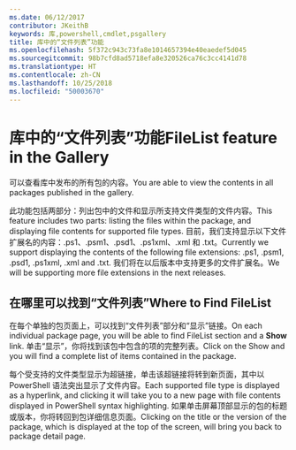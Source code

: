 ```yaml
---
ms.date: 06/12/2017
contributor: JKeithB
keywords: 库,powershell,cmdlet,psgallery
title: 库中的“文件列表”功能
ms.openlocfilehash: 5f372c943c73fa8e1014657394e40eaedef5d045
ms.sourcegitcommit: 98b7cfd8ad5718efa8e320526ca76c3cc4141d78
ms.translationtype: HT
ms.contentlocale: zh-CN
ms.lasthandoff: 10/25/2018
ms.locfileid: "50003670"
---
```

# <a name="filelist-feature-in-the-gallery"></a><span data-ttu-id="a5c9b-103">库中的“文件列表”功能</span><span class="sxs-lookup"><span data-stu-id="a5c9b-103">FileList feature in the Gallery</span></span>

<span data-ttu-id="a5c9b-104">可以查看库中发布的所有包的内容。</span><span class="sxs-lookup"><span data-stu-id="a5c9b-104">You are able to view the contents in all packages published in the gallery.</span></span>

<span data-ttu-id="a5c9b-105">此功能包括两部分：列出包中的文件和显示所支持文件类型的文件内容。</span><span class="sxs-lookup"><span data-stu-id="a5c9b-105">This feature includes two parts: listing the files within the package, and displaying file contents for supported file types.</span></span> <span data-ttu-id="a5c9b-106">目前，我们支持显示以下文件扩展名的内容：.ps1、.psm1、.psd1、.ps1xml、.xml 和 .txt。</span><span class="sxs-lookup"><span data-stu-id="a5c9b-106">Currently we support displaying the contents of the following file extensions: .ps1, .psm1, .psd1, .ps1xml, .xml and .txt.</span></span> <span data-ttu-id="a5c9b-107">我们将在以后版本中支持更多的文件扩展名。</span><span class="sxs-lookup"><span data-stu-id="a5c9b-107">We will be supporting more file extensions in the next releases.</span></span>

## <a name="where-to-find-filelist"></a><span data-ttu-id="a5c9b-108">在哪里可以找到“文件列表”</span><span class="sxs-lookup"><span data-stu-id="a5c9b-108">Where to Find FileList</span></span>

<span data-ttu-id="a5c9b-109">在每个单独的包页面上，可以找到“文件列表”部分和“显示”链接。</span><span class="sxs-lookup"><span data-stu-id="a5c9b-109">On each individual package page, you will be able to find FileList section and a **Show** link.</span></span> <span data-ttu-id="a5c9b-110">单击“显示”，你将找到该包中包含的项的完整列表。</span><span class="sxs-lookup"><span data-stu-id="a5c9b-110">Click on the Show and you will find a complete list of items contained in the package.</span></span>

<span data-ttu-id="a5c9b-111">每个受支持的文件类型显示为超链接，单击该超链接将转到新页面，其中以 PowerShell 语法突出显示了文件内容。</span><span class="sxs-lookup"><span data-stu-id="a5c9b-111">Each supported file type is displayed as a hyperlink, and clicking it will take you to a new page with file contents displayed in PowerShell syntax highlighting.</span></span> <span data-ttu-id="a5c9b-112">如果单击屏幕顶部显示的包的标题或版本，你将转回到包详细信息页面。</span><span class="sxs-lookup"><span data-stu-id="a5c9b-112">Clicking on the title or the version of the package, which is displayed at the top of the screen, will bring you back to package detail page.</span></span>
